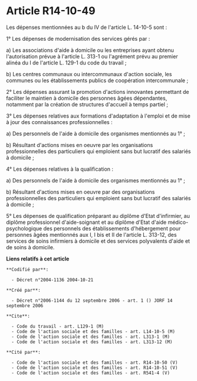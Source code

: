 # Article R14-10-49

Les dépenses mentionnées au b du IV de l'article L. 14-10-5 sont :

1° Les dépenses de modernisation des services gérés par :

a) Les associations d'aide à domicile ou les entreprises ayant obtenu l'autorisation prévue à l'article L. 313-1 ou
l'agrément prévu au premier alinéa du I de l'article L. 129-1 du code du travail ;

b) Les centres communaux ou intercommunaux d'action sociale, les communes ou les établissements publics de coopération
intercommunale ;

2° Les dépenses assurant la promotion d'actions innovantes permettant de faciliter le maintien à domicile des personnes âgées
dépendantes, notamment par la création de structures d'accueil à temps partiel ;

3° Les dépenses relatives aux formations d'adaptation à l'emploi et de mise à jour des connaissances professionnelles :

a) Des personnels de l'aide à domicile des organismes mentionnés au 1° ;

b) Résultant d'actions mises en oeuvre par les organisations professionnelles des particuliers qui emploient sans but
lucratif des salariés à domicile ;

4° Les dépenses relatives à la qualification :

a) Des personnels de l'aide à domicile des organismes mentionnés au 1° ;

b) Résultant d'actions mises en oeuvre par des organisations professionnelles des particuliers qui emploient sans but
lucratif des salariés à domicile ;

5° Les dépenses de qualification préparant au diplôme d'Etat d'infirmier, au diplôme professionnel d'aide-soignant et au
diplôme d'Etat d'aide médico-psychologique des personnels des établissements d'hébergement pour personnes âgées mentionnés
aux I, I bis et II de l'article L. 313-12, des services de soins infirmiers à domicile et des services polyvalents d'aide et
de soins à domicile.

**Liens relatifs à cet article**

	**Codifié par**:

	  - Décret n°2004-1136 2004-10-21

	**Créé par**:

	  - Décret n°2006-1144 du 12 septembre 2006 - art. 1 () JORF 14 septembre 2006

	**Cite**:

	  - Code du travail - art. L129-1 (M)
	  - Code de l'action sociale et des familles - art. L14-10-5 (M)
	  - Code de l'action sociale et des familles - art. L313-1 (M)
	  - Code de l'action sociale et des familles - art. L313-12 (M)

	**Cité par**:

	  - Code de l'action sociale et des familles - art. R14-10-50 (V)
	  - Code de l'action sociale et des familles - art. R14-10-51 (V)
	  - Code de l'action sociale et des familles - art. R541-4 (V)
